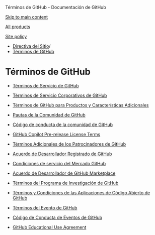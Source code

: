 Términos de GitHub - Documentación de GitHub

[Skip to main content](#main-content)

[All products](/es)

[Site policy](/site-policy)

* [Directiva del Sitio](/es/site-policy)/
* [Términos de GitHub](/es/site-policy/github-terms)

Términos de GitHub
==========

* [Términos de Servicio de GitHub](/es/site-policy/github-terms/github-terms-of-service)

* [Términos de Servicio Corporativos de GitHub](/es/site-policy/github-terms/github-corporate-terms-of-service)

* [Términos de GitHub para Productos y Características Adicionales](/es/site-policy/github-terms/github-terms-for-additional-products-and-features)

* [Pautas de la Comunidad de GitHub](/es/site-policy/github-terms/github-community-guidelines)

* [Código de conducta de la comunidad de GitHub](/es/site-policy/github-terms/github-community-code-of-conduct)

* [GitHub Copilot Pre-release License Terms](/es/site-policy/github-terms/github-copilot-pre-release-license-terms)

* [Términos Adicionales de los Patrocinadores de GitHub](/es/site-policy/github-terms/github-sponsors-additional-terms)

* [Acuerdo de Desarrollador Registrado de GitHub](/es/site-policy/github-terms/github-registered-developer-agreement)

* [Condiciones de servicio del Mercado GitHub](/es/site-policy/github-terms/github-marketplace-terms-of-service)

* [Acuerdo de Desarrollador de GitHub Marketplace](/es/site-policy/github-terms/github-marketplace-developer-agreement)

* [Términos del Programa de Investigación de GitHub](/es/site-policy/github-terms/github-research-program-terms)

* [Términos y Condiciones de las Aplicaciones de Código Abierto de GitHub](/es/site-policy/github-terms/github-open-source-applications-terms-and-conditions)

* [Términos del Evento de GitHub](/es/site-policy/github-terms/github-event-terms)

* [Código de Conducta de Eventos de GitHub](/es/site-policy/github-terms/github-event-code-of-conduct)

* [GitHub Educational Use Agreement](/es/site-policy/github-terms/github-educational-use-agreement)
